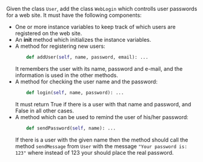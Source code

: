Given the class `User`, add the class `WebLogin` which controlls user passwords for a web site. It must have the following components:

* One or more instance variables to keep track of which users are registered on the web site.
* An __init__ method which initializes the instance variables.
* A method for registering new users:
  ```python
      def addUser(self, name, password, email): ...
  ```
  It remembers the user with its name, password and e-mail, and the information is used in the other methods.
* A method for checking the user name and the password:
  ```python
      def login(self, name, password): ...
  ```
  It must return True if there is a user with that name and password, and False in all other cases.
* A method which can be used to remind the user of his/her password:
  ```python
      def sendPassword(self, name): ...
  ```
  If there is a user with the given name then the method should call the method `sendMessage` from `User` with the message `"Your password is: 123"` where instead of 123 your should place the real password.
